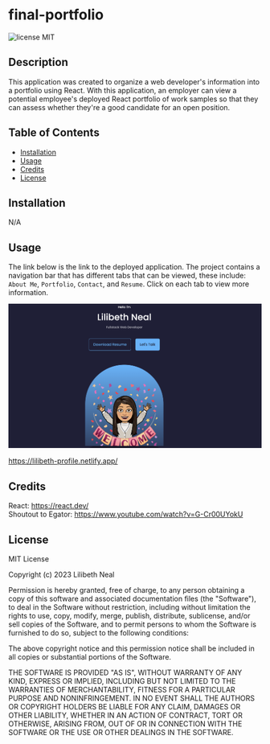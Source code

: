 # final-portfolio 
![license MIT](https://img.shields.io/badge/license-MIT-red)

## Description
This application was created to organize a web developer's information into a portfolio using React. With this application, an employer can view a potential employee's deployed React portfolio of work samples so that they can assess whether they're a good candidate for an open position. 


## Table of Contents
- [Installation](#installation)
- [Usage](#usage)
- [Credits](#credits)
- [License](#license)

## Installation
N/A

## Usage
The link below is the link to the deployed application. The project contains a navigation bar that has different tabs that can be viewed, these include: `About Me`, `Portfolio`, `Contact`, and `Resume`. Click on each tab to view more information. 

![alt text](./public/screenshot1.png)

https://lilibeth-profile.netlify.app/

## Credits
React: https://react.dev/
<br>Shoutout to Egator: https://www.youtube.com/watch?v=G-Cr00UYokU

## License
MIT License

Copyright (c) 2023 Lilibeth Neal 

Permission is hereby granted, free of charge, to any person obtaining a copy
of this software and associated documentation files (the "Software"), to deal
in the Software without restriction, including without limitation the rights
to use, copy, modify, merge, publish, distribute, sublicense, and/or sell
copies of the Software, and to permit persons to whom the Software is
furnished to do so, subject to the following conditions:

The above copyright notice and this permission notice shall be included in all
copies or substantial portions of the Software.

THE SOFTWARE IS PROVIDED "AS IS", WITHOUT WARRANTY OF ANY KIND, EXPRESS OR
IMPLIED, INCLUDING BUT NOT LIMITED TO THE WARRANTIES OF MERCHANTABILITY,
FITNESS FOR A PARTICULAR PURPOSE AND NONINFRINGEMENT. IN NO EVENT SHALL THE
AUTHORS OR COPYRIGHT HOLDERS BE LIABLE FOR ANY CLAIM, DAMAGES OR OTHER
LIABILITY, WHETHER IN AN ACTION OF CONTRACT, TORT OR OTHERWISE, ARISING FROM,
OUT OF OR IN CONNECTION WITH THE SOFTWARE OR THE USE OR OTHER DEALINGS IN THE
SOFTWARE.
